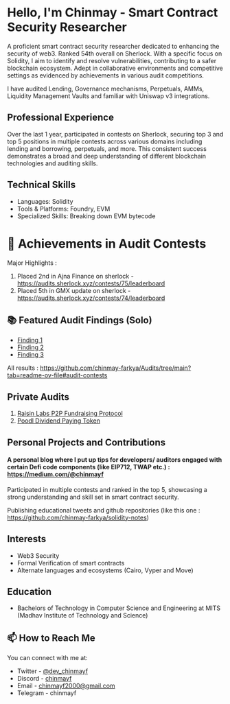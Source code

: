 
# Hello, I'm Chinmay - Smart Contract Security Researcher

A proficient smart contract security researcher dedicated to enhancing the security of web3. Ranked 54th overall on Sherlock. With a specific focus on Solidity, I aim to identify and resolve vulnerabilities, contributing to a safer blockchain ecosystem. Adept in collaborative environments and competitive settings as evidenced by achievements in various audit competitions.

I have audited Lending, Governance mechanisms, Perpetuals, AMMs, Liquidity Management Vaults and familiar with Uniswap v3 integrations.


## Professional Experience
Over the last 1 year, participated in contests on Sherlock, securing top 3 and top 5 positions in multiple contests across various domains including lending and borrowing, perpetuals, and more. This consistent success demonstrates a broad and deep understanding of different blockchain technologies and auditing skills.


## Technical Skills
- Languages: Solidity
- Tools & Platforms: Foundry, EVM
- Specialized Skills: Breaking down EVM bytecode





# 🏅 Achievements in Audit Contests

Major Highlights :
1. Placed 2nd in Ajna Finance on sherlock - https://audits.sherlock.xyz/contests/75/leaderboard
2. Placed 5th in GMX update on sherlock - https://audits.sherlock.xyz/contests/74/leaderboard



## 📚 Featured Audit Findings (Solo)

- [Finding 1](https://audits.sherlock.xyz/contests/74/report#:~:text=properly.%0Apartially%20reviewed-,Issue%20M%2D6,-%3A%20An%20Oracle%20Signer)
- [Finding 2](https://audits.sherlock.xyz/contests/75/report#:~:text=Looks%20ok-,Issue%20M%2D5,-%3A%20Wrong%20Inflator%20used)
- [Finding 3](https://audits.sherlock.xyz/contests/75/report#:~:text=s%20htp%20calculation.-,Issue%20M%2D6,-%3A%20KickerActions%20uses%20wrong)

All results : https://github.com/chinmay-farkya/Audits/tree/main?tab=readme-ov-file#audit-contests
 

## Private Audits

1. [Raisin Labs P2P Fundraising Protocol](https://github.com/chinmay-farkya/Audits/blob/main/solo/Raisin-p2p-fundraising.pdf)
2. [Poodl Dividend Paying Token](https://github.com/chinmay-farkya/Audits/blob/main/solo/poodltech-dividend-paying-token.md)


## Personal Projects and Contributions
#### A personal blog where I put up tips for developers/ auditors engaged with certain Defi code components (like EIP712, TWAP etc.) : https://medium.com/@chinmayf

Participated in multiple contests and ranked in the top 5, showcasing a strong understanding and skill set in smart contract security. 

Publishing educational tweets and github repositories (like this one : https://github.com/chinmay-farkya/solidity-notes)

## Interests
- Web3 Security
- Formal Verification of smart contracts
- Alternate languages and ecosystems (Cairo, Vyper and Move)




## Education
- Bachelors of Technology in Computer Science and Engineering at MITS (Madhav Institute of Technology and Science)


## 📫 How to Reach Me

You can connect with me at:

- Twitter - [@dev_chinmayf](https://twitter.com/dev_chinmayf)
- Discord - [chinmayf](https://discordapp.com/users/732959289139789875)
- Email   - [chinmayf2000@gmail.com](mailto:chinmayf2000@gmail.com)
- Telegram - chinmayf


